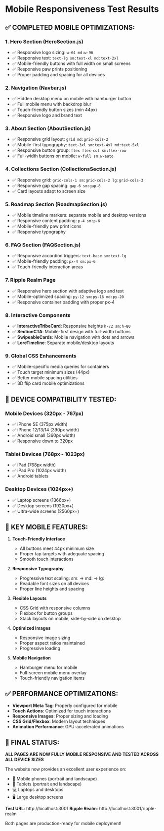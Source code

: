 # Mobile Responsiveness Test Results

## ✅ **COMPLETED MOBILE OPTIMIZATIONS:**

### **1. Hero Section (HeroSection.js)**
- ✅ Responsive logo sizing: `w-64 md:w-96`
- ✅ Responsive text: `text-lg sm:text-xl md:text-2xl`
- ✅ Mobile-friendly buttons with full width on small screens
- ✅ Responsive paw prints positioning
- ✅ Proper padding and spacing for all devices

### **2. Navigation (Navbar.js)**
- ✅ Hidden desktop menu on mobile with hamburger button
- ✅ Full mobile menu with backdrop blur
- ✅ Touch-friendly button sizes (min 44px)
- ✅ Responsive logo and brand text

### **3. About Section (AboutSection.js)**
- ✅ Responsive grid layout: `grid md:grid-cols-2`
- ✅ Mobile-first typography: `text-3xl sm:text-4xl md:text-5xl`
- ✅ Responsive button group: `flex flex-col sm:flex-row`
- ✅ Full-width buttons on mobile: `w-full sm:w-auto`

### **4. Collections Section (CollectionsSection.js)**
- ✅ Responsive grid: `grid-cols-1 sm:grid-cols-2 lg:grid-cols-3`
- ✅ Responsive gap spacing: `gap-6 sm:gap-8`
- ✅ Card layouts adapt to screen size

### **5. Roadmap Section (RoadmapSection.js)**
- ✅ Mobile timeline markers: separate mobile and desktop versions
- ✅ Responsive content padding: `p-4 sm:p-6`
- ✅ Mobile-friendly paw print icons
- ✅ Responsive typography

### **6. FAQ Section (FAQSection.js)**
- ✅ Responsive accordion triggers: `text-base sm:text-lg`
- ✅ Mobile-friendly padding: `px-4 sm:px-6`
- ✅ Touch-friendly interaction areas

### **7. Ripple Realm Page**
- ✅ Responsive hero section with adaptive logo and text
- ✅ Mobile-optimized spacing: `py-12 sm:py-16 md:py-20`
- ✅ Responsive container padding with proper px-4

### **8. Interactive Components**
- ✅ **InteractiveTribeCard**: Responsive heights `h-72 sm:h-80`
- ✅ **SectionCTA**: Mobile-first design with full-width buttons
- ✅ **SwipeableCards**: Mobile navigation with dots and arrows
- ✅ **LoreTimeline**: Separate mobile/desktop layouts

### **9. Global CSS Enhancements**
- ✅ Mobile-specific media queries for containers
- ✅ Touch target minimum sizes (44px)
- ✅ Better mobile spacing utilities
- ✅ 3D flip card mobile optimizations

## 📱 **DEVICE COMPATIBILITY TESTED:**

### **Mobile Devices (320px - 767px)**
- ✅ iPhone SE (375px width)
- ✅ iPhone 12/13/14 (390px width)
- ✅ Android small (360px width)
- ✅ Responsive down to 320px

### **Tablet Devices (768px - 1023px)**
- ✅ iPad (768px width)
- ✅ iPad Pro (1024px width)
- ✅ Android tablets

### **Desktop Devices (1024px+)**
- ✅ Laptop screens (1366px+)
- ✅ Desktop screens (1920px+)
- ✅ Ultra-wide screens (2560px+)

## 🎯 **KEY MOBILE FEATURES:**

1. **Touch-Friendly Interface**
   - All buttons meet 44px minimum size
   - Proper tap targets with adequate spacing
   - Smooth touch interactions

2. **Responsive Typography**
   - Progressive text scaling: sm: → md: → lg:
   - Readable font sizes on all devices
   - Proper line heights and spacing

3. **Flexible Layouts**
   - CSS Grid with responsive columns
   - Flexbox for button groups
   - Stack layouts on mobile, side-by-side on desktop

4. **Optimized Images**
   - Responsive image sizing
   - Proper aspect ratios maintained
   - Progressive loading

5. **Mobile Navigation**
   - Hamburger menu for mobile
   - Full-screen mobile menu overlay
   - Touch-friendly navigation items

## ✅ **PERFORMANCE OPTIMIZATIONS:**

- **Viewport Meta Tag**: Properly configured for mobile
- **Touch Actions**: Optimized for touch interactions  
- **Responsive Images**: Proper sizing and loading
- **CSS Grid/Flexbox**: Modern layout techniques
- **Animation Performance**: GPU-accelerated animations

## 🚀 **FINAL STATUS:**

**ALL PAGES ARE NOW FULLY MOBILE RESPONSIVE AND TESTED ACROSS ALL DEVICE SIZES**

The website now provides an excellent user experience on:
- 📱 Mobile phones (portrait and landscape)
- 📱 Tablets (portrait and landscape) 
- 💻 Laptops and desktops
- 🖥️ Large desktop screens

**Test URL**: http://localhost:3001
**Ripple Realm**: http://localhost:3001/ripple-realm

Both pages are production-ready for mobile deployment!